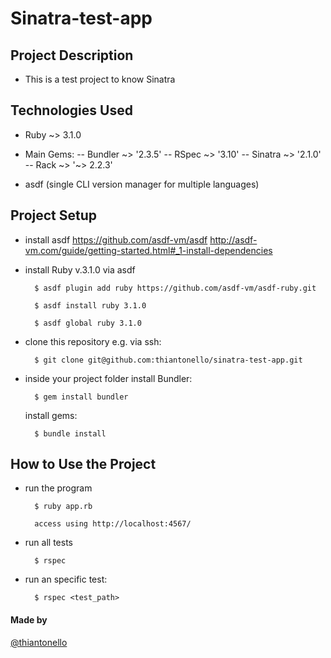 # Sinatra-test-app

## Project Description

- This is a test project to know Sinatra

## Technologies Used

- Ruby ~> 3.1.0

- Main Gems:
  -- Bundler ~> '2.3.5'
  -- RSpec ~> '3.10'
  -- Sinatra ~> '2.1.0'
  -- Rack ~> '~> 2.2.3'

- asdf (single CLI version manager for multiple languages)

## Project Setup

- install asdf
  https://github.com/asdf-vm/asdf
  http://asdf-vm.com/guide/getting-started.html#_1-install-dependencies

- install Ruby v.3.1.0 via asdf

        $ asdf plugin add ruby https://github.com/asdf-vm/asdf-ruby.git

        $ asdf install ruby 3.1.0

        $ asdf global ruby 3.1.0

- clone this repository
  e.g. via ssh:

        $ git clone git@github.com:thiantonello/sinatra-test-app.git

- inside your project folder
  install Bundler:

        $ gem install bundler

  install gems:

        $ bundle install

## How to Use the Project

- run the program

        $ ruby app.rb

        access using http://localhost:4567/

- run all tests

        $ rspec

- run an specific test:

        $ rspec <test_path>

#### Made by

<a href="https://github.com/thiantonello" target="_blank" rel="noreferrer">@thiantonello</a>

